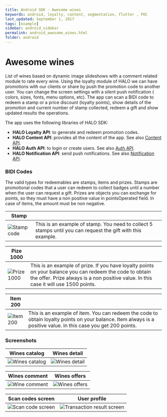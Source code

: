 ```yaml
---
title: Android SDK - Awesome wines 
keywords: android, loyalty, content, segmentation, flutter , POC
last_updated: September 1, 2017
tags: [example]
sidebar: android_sidebar
permalink: android_awesome_wines.html
folder: android
---
```


# Awesome wines

List of wines based on dynamic image slideshows with a comment related module to rate every wine. Using the loyalty module of HALO we can have promotions with our clients or share by push the promotion code to another user. You can change the screen settings with a silent push notification ( colors, sizes, fonts, menu options, etc). The app can scan a BIDI code to redeem a stamp or a price discount (loyalty points), show details of the promotion and current number of stamp collected, redeem a gift and show updated results the operations.

The app uses the following libraries of HALO SDK:

- **HALO Loyalty API**: to generate and redeem promotion codes.
- **HALO Content API**: provides all the content of the app. See also [Content API](./android_content_overview.html).
- **HALO Auth API**: to login or create users. See also [Auth API](./android_auth_overview.html).
- **HALO Notification API**: send push notifications. See also [Notification API](./android_notifications_overview).


### BIDI Codes

The valid types for redeemables are stamps, items and prizes. Stamps are promotional codes that a user can redeem to collect badges until a number when the user can request a gift. Prizes are objects you can exchange for points, so they must have a non positive value in pointsOperated field. In case of items, the amount must be non negative.

<style type="text/css">
img[alt="Stamp code"] { 
  max-width:  100px; 
  display: block;
}
img[alt="Prize 1000"] { 
  max-width:  100px; 
  display: block;
}
img[alt="Item 200"] { 
  max-width:  100px; 
  display: block;
}
</style>

| Stamp | |
|-----------------|---------|
| ![Stamp code](./images/FREE_COFFEE.png) | This is an example of stamp. You need to collect 5 stamps until you can request the gift with this example.|

| Pize 1000 | |
|-----------------|---------|
| ![Prize 1000](./images/WINE_1_1000.png) | This is an example of prize. If you have loyalty points on your balance you can redeem the code to obtain the offer. Prize always is a non positive value. In this case it will use 1500 points. |

| Item 200 | |
|-----------------|---------|
| ![Item 200](./images/WINE_1-200.png) | This is an example of item. You can redeem the code to obtain loyalty points on your balance. Item always is a positive value. In this case you get 200 points. |


### Screenshots

| Wines catalog | Wines detail |
|-----------------|---------|
| ![Wines catalog](./images/wines.png) | ![Wines detail](./images/winedetail.png)|


| Wines comment |  Wines offers |
|------------------|---------------------|
| ![Wine comment](./images/comments.png)| ![Wines offers](./images/offers.png)|

| Scan codes screen | User profile |
|------------------|---------------------|
| ![Scan code screen](./images/scanwines.png)| ![Transaction result screen](./images/profile.png)|